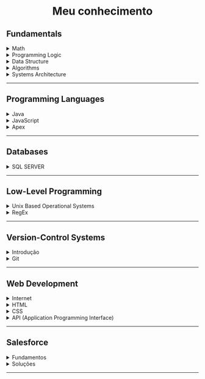 <h1 align="center">Meu conhecimento</h1> 

## Fundamentals

<details>
    <summary>
        Math
    </summary>
    
-   [Introdução](docs/F/M/intro.md)

</details>

<details>
    <summary>
        Programming Logic
    </summary>
    
-   [Introdução](docs/F/PL/intro.md)

</details>

<details>
    <summary>
        Data Structure
    </summary>
    
-   [Introdução](docs/F/DS/intro.md)

</details>

<details>
    <summary>
        Algorithms
    </summary>
    
-   [Introdução](docs/F/A/intro.md)

</details>

<details>
    <summary>
        Systems Architecture
    </summary>
    
-   [Introdução](docs/F/SA/intro.md)

</details>

<hr> <!-- ------------------------------------------------ -->

## Programming Languages

<details>
    <summary>
        Java
    </summary>

-   [Introdução](docs/PL/Java/intro.md)

</details>

<details>
    <summary>
        JavaScript
    </summary>
    
-   [Introdução](docs/PL/JavaScript/intro.md)

</details>

<details>
    <summary>
        Apex
    </summary>

-   [Introdução](docs/PL/Apex/intro.md)

</details>

<hr> <!-- ------------------------------------------------ -->

## Databases

<details>
    <summary>
        SQL SERVER
    </summary>
    
-   [Introdução](docs/DB/SQLSERVER/intro.md)

</details>

<hr> <!-- ------------------------------------------------ -->

## Low-Level Programming

<details>
    <summary>
        Unix Based Operational Systems
    </summary>

-   [Unix](docs/LLP/unixBasedOS/unix.md#back-unix) 
-   [Linux/Unix cheat sheet](docs/LLP/unixBasedOS/terminalCheatSheet.md)
-   [Controle de acesso à arquivos e diretórios](docs/LLP/unixBasedOS/fileAccess.md)
-   [Processos](docs/LLP/unixBasedOS/process.md)
-   [Otimizando o terminal](docs/LLP/unixBasedOS/coolTerminal.md)

</details>

<details>
    <summary>
        RegEx
    </summary>

-   [Regular Expressions](docs/LLP/regex/RegularExpressions.md)

</details>

<hr> <!-- ------------------------------------------------ -->

## Version-Control Systems

<details>
    <summary>
        Introdução
    </summary>

-   [Controle de versão](docs/VCS/Intro/controleDeVersao.md)
-   [Repository hosting service](docs/VCS/Intro/rhs.md)

</details>

<details>
    <summary>
        Git
    </summary>

-   [Comandos Git](docs/VCS/git/comandosGit.md)
-   [Configuração](docs/VCS/git/config.md)
-   [.gitignore](docs/VCS/git/gitignore.md)

</details>

<hr> <!-- ------------------------------------------------ -->

## Web Development

<details>
    <summary>
        Internet
    </summary>

-   [Como funciona a internet](docs/WD/internet/comoFuncionaInternet.md)
-   [Funcionamento de uma aplicação web](docs/WD/internet/comoFuncionaAppWeb.md)
-   [Protocolo HTTP](docs/WD/internet/comoFuncionaAppWeb.md)
-   [Introduçãos às tecnologias web](docs/WD/internet/webTech.md)

</details>

<details>
    <summary>
        HTML
    </summary>

-   [Hyper Text Markup Language](docs/WD/HTML/html.md)
-   [Produtividade](docs/WD/HTML/produtividadeHtml.md)

</details>

<details>
    <summary>
        CSS
    </summary>

-   [Introdução](docs/WD/CSS/intro.md)

</details>

<details>
    <summary>
        API (Application Programming Interface)
    </summary>

-   [Introdução](docs/WD/API/intro.md)
-   [REST](docs/WD/API/REST.md)  

</details>

<hr> <!-- ------------------------------------------------ -->

## Salesforce

<details>
    <summary>
        Fundamentos
    </summary>

-   [Introdução](docs/SF/intro.md)

</details>

<details>
    <summary>
        Soluções
    </summary>

-   [Validações](docs/SF/valida.md)

</details>

<hr> <!-- ------------------------------------------------ -->